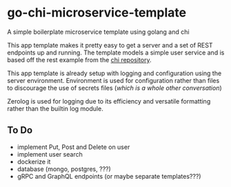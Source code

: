 # go-chi-microservice-template
A simple boilerplate microservice template using golang and chi

This app template makes it pretty easy to get a server and a set of REST
endpoints up and running. The template models a simple user service and 
is based off the rest example from the [chi repository](https://github.com/go-chi/chi).

This app template is already setup with logging and configuration using the server environment.
Environment is used for configuration rather than files to discourage the use of secrets files
(_which is a whole other conversation_)

Zerolog is used for logging due to its efficiency and versatile formatting rather 
than the builtin log module.

## To Do
- implement Put, Post and Delete on user
- implement user search
- dockerize it
- database (mongo, postgres, ???)
- gRPC and GraphQL endpoints (or maybe separate templates???)